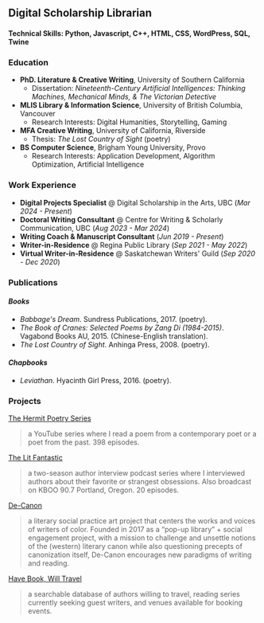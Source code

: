 ## Digital Scholarship Librarian

#### Technical Skills: Python, Javascript, C++, HTML, CSS, WordPress, SQL, Twine

### Education
- **PhD. Literature & Creative Writing**, University of Southern California
  - Dissertation: _Nineteenth-Century Artificial Intelligences: Thinking Machines, Mechanical Minds, & The Victorian Detective_
- **MLIS Library & Information Science**, University of British Columbia, Vancouver
  - Research Interests:  Digital Humanities, Storytelling, Gaming
- **MFA Creative Writing**, University of California, Riverside
  - Thesis: _The Lost Country of Sight_ (poetry)
- **BS Computer Science**, Brigham Young University, Provo
  - Research Interests: Application Development, Algorithm Optimization, Artificial Intelligence

### Work Experience
- **Digital Projects Specialist** @ Digital Scholarship in the Arts, UBC (_Mar 2024 - Present_)
- **Doctoral Writing Consultant** @ Centre for Writing & Scholarly Communication, UBC (_Aug 2023 - Mar 2024_)
- **Writing Coach & Manuscript Consultant** (_Jun 2019 - Present_)
- **Writer-in-Residence** @ Regina Public Library (_Sep 2021 - May 2022_)
- **Virtual Writer-in-Residence** @ Saskatchewan Writers' Guild (_Sep 2020 - Dec 2020_)

### Publications 
#### _Books_ 
- _Babbage's Dream_. Sundress Publications, 2017. (poetry).
- _The Book of Cranes: Selected Poems by Zang Di (1984-2015)_. Vagabond Books AU, 2015. (Chinese-English translation).
- _The Lost Country of Sight_. Anhinga Press, 2008. (poetry).

#### _Chapbooks_
- _Leviathan_. Hyacinth Girl Press, 2016. (poetry).

### Projects 
[The Hermit Poetry Series](https://www.youtube.com/c/NeilAitken)
> a YouTube series where I read a poem from a contemporary poet or a poet from the past. 398 episodes.

[The Lit Fantastic](http://www.thelitfantastic.com)
> a two-season author interview podcast series where I interviewed authors about their favorite or strangest obsessions. Also broadcast on KBOO 90.7 Portland, Oregon. 20 episodes. 

[De-Canon](https://www.de-canon.com)
> a literary social practice art project that centers the works and voices of writers of color. Founded in 2017 as a “pop-up library” + social engagement project, with a mission to challenge and unsettle notions of the (western) literary canon while also questioning precepts of canonization itself, De-Canon encourages new paradigms of writing and reading. 

[Have Book, Will Travel](http://www.havebookwilltravel.com)
> a searchable database of authors willing to travel, reading series currently seeking guest writers, and venues available for booking events.


